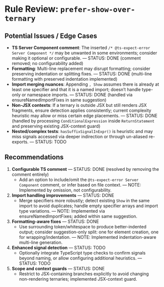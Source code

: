 # Rule Review: `prefer-show-over-ternary`

## Potential Issues / Edge Cases

- __TS Server Component comment__: The inserted `/* @ts-expect-error Server Component */` may be unwanted in some environments; consider making it optional or configurable. — STATUS: DONE (comment removed; no configurability added)
- __Formatting__: Multi-line replacement may disrupt formatting; consider preserving indentation or splitting fixes. — STATUS: DONE (multi-line formatting with preserved indentation implemented)
- __Import merging nuances__: Appending `, Show` assumes there is already at least one specifier and that it is a named import; doesn’t handle type-only or namespace imports. — STATUS: DONE (handled via ensureNamedImportFixes in same suggestion)
- __Non-JSX contexts__: If a ternary is outside JSX but still renders JSX fragments, ensure detection applies consistently; current complexity heuristic may allow or miss certain edge placements. — STATUS: DONE (handled by processing `ConditionalExpression` inside `ReturnStatement` and preserving existing JSX-context guard)
- __Nested/complex tests__: `hasSuffixSignalInExpr()` is heuristic and may miss signals accessed via deeper indirection or through un-aliased re-exports. — STATUS: TODO

## Recommendations

1. __Configurable TS comment__ — STATUS: DONE (resolved by removing the comment entirely)
   - Add an option to include/omit the `@ts-expect-error Server Component` comment, or infer based on file context. — NOTE: Implemented by omission, not configurability.
2. __Import handling improvements__ — STATUS: DONE
   - Merge specifiers more robustly; detect existing `Show` in the same import to avoid duplicates; handle empty specifier arrays and import type variations. — NOTE: Implemented via ensureNamedImportFixes; added within same suggestion.
3. __Formatting-aware fixes__ — STATUS: DONE
   - Use surrounding token/whitespace to produce better-indented output; consider suggestion-only split: one for element creation, one for wrapping/indentation. — NOTE: Implemented indentation-aware multi-line generation.
4. __Enhanced signal detection__ — STATUS: TODO
   - Optionally integrate TypeScript type checks to confirm signals beyond naming, or allow configuring additional heuristics. — STATUS: TODO
5. __Scope and context guards__ — STATUS: DONE
   - Restrict to JSX-containing branches explicitly to avoid changing non-rendering ternaries; implemented JSX-context guard.
